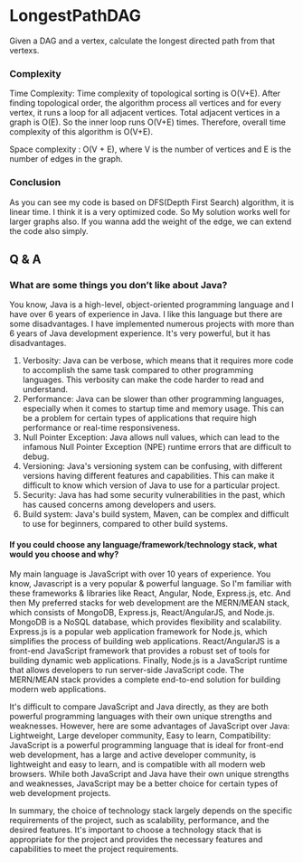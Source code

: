 # LongestPathDAG
 Given a DAG and a vertex, calculate the longest directed path from that vertexs.

### Complexity
   Time Complexity: Time complexity of topological sorting is O(V+E). After finding topological order, the algorithm process all vertices and for every vertex, it runs a loop for all adjacent vertices. Total adjacent vertices in a graph is O(E). So the inner loop runs O(V+E) times. Therefore, overall time complexity of this algorithm is O(V+E).

   Space complexity : O(V + E), where V is the number of vertices and E is the number of edges in the graph. 

### Conclusion
 As you can see my code is based on DFS(Depth First Search) algorithm, it is linear time. I think it is a very optimized code.
So My solution works well for larger graphs also.
If you wanna add the weight of the edge, we can extend the code also simply.


## Q & A

### What are some things you don’t like about Java?
   You know, Java is a high-level, object-oriented programming language and I have over 6 years of experience in Java.
I like this language but there are some disadvantages.
   I have implemented numerous projects with more than 6 years of Java development experience. It's very powerful, but it has disadvantages.
   1. Verbosity: Java can be verbose, which means that it requires more code to accomplish the same task compared to other programming languages. This verbosity can make the code harder to read and understand.
   2. Performance: Java can be slower than other programming languages, especially when it comes to startup time and memory usage. This can be a problem for certain types of applications that require high performance or real-time responsiveness.
   3. Null Pointer Exception: Java allows null values, which can lead to the infamous Null Pointer Exception (NPE) runtime errors that are difficult to debug.
   4. Versioning: Java's versioning system can be confusing, with different versions having different features and capabilities. This can make it difficult to know which version of Java to use for a particular project.
   5. Security: Java has had some security vulnerabilities in the past, which has caused concerns among developers and users.
   6. Build system: Java's build system, Maven, can be complex and difficult to use for beginners, compared to other build systems.

#### If you could choose any language/framework/technology stack, what would you choose and why?

My main language is JavaScript with over 10 years of experience.
You know, Javascript is a very popular & powerful language.
So I'm familiar with these frameworks & libraries like React, Angular, Node, Express.js, etc.
And then My preferred stacks for web development are the MERN/MEAN stack, which consists of MongoDB, Express.js, React/AngularJS, and Node.js. MongoDB is a NoSQL database, which provides flexibility and scalability. Express.js is a popular web application framework for Node.js, which simplifies the process of building web applications. React/AngularJS is a front-end JavaScript framework that provides a robust set of tools for building dynamic web applications. Finally, Node.js is a JavaScript runtime that allows developers to run server-side JavaScript code. The MERN/MEAN stack provides a complete end-to-end solution for building modern web applications.

It's difficult to compare JavaScript and Java directly, as they are both powerful programming languages with their own unique strengths and weaknesses. However, here are some advantages of JavaScript over Java: Lightweight, Large developer community, Easy to learn, Compatibility:
JavaScript is a powerful programming language that is ideal for front-end web development, has a large and active developer community, is lightweight and easy to learn, and is compatible with all modern web browsers. While both JavaScript and Java have their own unique strengths and weaknesses, JavaScript may be a better choice for certain types of web development projects.

In summary, the choice of technology stack largely depends on the specific requirements of the project, such as scalability, performance, and the desired features. It's important to choose a technology stack that is appropriate for the project and provides the necessary features and capabilities to meet the project requirements.

